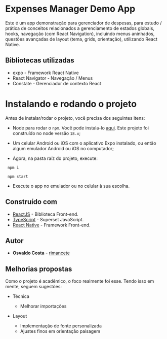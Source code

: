 
# Expenses Manager Demo App

Este é um app demonstração para gerenciador de despesas, para estudo / prática de conceitos relacionados a gerenciamento de estados globais, hooks, navegação (com React Navigation), incluindo menus aninhados, questões avançadas de layout (tema, grids, orientação), utilizando React Native.

<!-- ### Mobile Perspectiva:
![nav](./docs/app.gif) -->

## Bibliotecas utilizadas

- expo - Framework React Native
- React Navigator - Navegação / Menus
- Constate - Gerenciador de contexto React

# Instalando e rodando o projeto
Antes de instalar/rodar o projeto, você precisa dos seguintes itens:
- Node para rodar o `npm`. Você pode instala-lo [aqui](https://nodejs.org/en/). Este projeto foi construído no node versão `18.x`;
- Um celular Android ou iOS com o aplicativo Expo instalado, ou então algum emulador Android ou iOS no computador;

- Agora, na pasta raíz do projeto, execute:
```
 npm i
```

```
 npm start
```

- Execute o app no emulador ou no celular à sua escolha.
## Construído com

- [ReactJS](https://pt-br.reactjs.org/) - Biblioteca Front-end.
- [TypeScript](https://www.typescriptlang.org/) - Superset JavaScript.
- [React Native](https://reactnative.dev/) - Framework Front-end.

## Autor

- **Osvaldo Costa** - [rimancete](https://github.com/rimancete)

## Melhorias propostas

Como o projeto é acadêmico, o foco realmente foi esse. Tendo isso em mente, seguem sugestões:

- Técnica
  - Melhorar importações

- Layout
  - Implementação de fonte personalizada
  - Ajustes finos em orientação paisagem